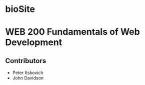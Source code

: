 # bioSite
<h1>WEB 200 Fundamentals of Web Development</h1>
<h2>Contributors</h2>
<ul>
  <li>Peter Itskovich</li>
  <li>John Davidson</li>
</ul>
